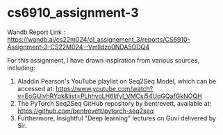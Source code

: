 # cs6910_assignment-3

Wandb Report Link : https://wandb.ai/cs22m024/dl_assignement_3/reports/CS6910-Assignment-3-CS22M024--Vmlldzo0NDA5ODQ4

For this assignment, I have drawn inspiration from various sources, including:<br>
1. Aladdin Pearson's YouTube playlist on Seq2Seq Model, which can be accessed at: https://www.youtube.com/watch?v=EoGUlvhRYpk&list=PLhhyoLH6Ijfyl_VMCsi54UqGQafGkNOQH<br>
2. The PyTorch Seq2Seq GitHub repository by bentrevett, available at: https://github.com/bentrevett/pytorch-seq2seq<br>
3. Furthermore, Insightful "Deep learning" lectures on Guvi delivered by Sir.<br>
